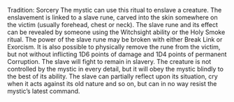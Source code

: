 Tradition: Sorcery 
The mystic can use this ritual to enslave a creature. The enslavement is linked to a slave rune, carved into the skin somewhere on the victim (usually forehead, chest or neck).
The slave rune and its effect can be revealed by someone using the Witchsight ability or the Holy Smoke ritual.
The power of the slave rune may be broken with either Break Link or Exorcism. It is also possible to physically remove the rune from the victim, but not without inflicting 1D6 points of damage and 1D4 points of permanent Corruption. The slave will fight to remain in slavery.
The creature is not controlled by the mystic in every detail, but it will obey the mystic blindly to the best of its ability. The slave can partially reflect upon its situation, cry when it acts against its old nature and so on, but can in no way resist the mystic’s latest command.